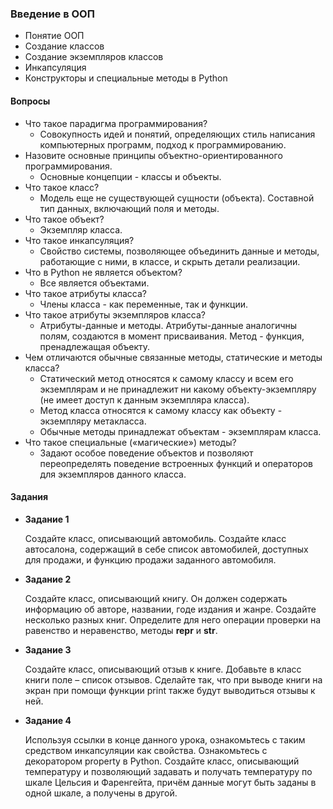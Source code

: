 ### Введение в ООП

* Понятие ООП
* Создание классов
* Создание экземпляров классов
* Инкапсуляция
* Конструкторы и специальные методы в Python

#### Вопросы

* Что такое парадигма программирования?
  * Совокупность идей и понятий, определяющих стиль написания компьютерных программ, подход к программированию. 
* Назовите основные принципы объектно-ориентированного программирования.
  * Основные концепции - классы и объекты.
* Что такое класс?
  * Модель еще не существующей сущности (объекта). Составной тип данных, включающий поля и методы.
* Что такое объект?
  * Экземпляр класса.
* Что такое инкапсуляция?
  * Свойство системы, позволяющее объединить данные и методы, работающие с ними, в классе, и скрыть детали реализации.
* Что в Python не является объектом?
  * Все является объектами.
* Что такое атрибуты класса?
  * Члены класса - как переменные, так и функции.
* Что такое атрибуты экземпляров класса?
  * Атрибуты-данные и методы. Атрибуты-данные аналогичны полям, создаются в момент присваивания. Метод - функция, пренадлежащая объекту.
* Чем отличаются обычные связанные методы, статические и методы класса?
  * Статический метод относятся к самому классу и всем его экземплярам и не принадлежит ни какому объекту-экземпляру (не имеет доступ к данным экземпляра класса).
  * Метод класса относятся к самому классу как объекту - экземпляру метакласса.
  * Обычные методы принадлежат объектам - экземплярам класса.
* Что такое специальные («магические») методы?
  * Задают особое поведение объектов и позволяют переопределять поведение встроенных функций и операторов для экземпляров данного класса.

#### Задания

* **Задание 1**

    Создайте класс, описывающий автомобиль. Создайте класс автосалона, содержащий в себе список
автомобилей, доступных для продажи, и функцию продажи заданного автомобиля.

* **Задание 2**

    Создайте класс, описывающий книгу. Он должен содержать информацию об авторе, названии, годе
  издания и жанре. Создайте несколько разных книг. Определите для него операции проверки на
  равенство и неравенство, методы __repr__ и __str__.

* **Задание 3**

  Создайте класс, описывающий отзыв к книге. Добавьте в класс книги поле – список отзывов. Сделайте
так, что при выводе книги на экран при помощи функции print также будут выводиться отзывы к ней.

* **Задание 4**

  Используя ссылки в конце данного урока, ознакомьтесь с таким средством инкапсуляции как свойства.
Ознакомьтесь с декоратором property в Python. Создайте класс, описывающий температуру и
позволяющий задавать и получать температуру по шкале Цельсия и Фаренгейта, причём данные могут
быть заданы в одной шкале, а получены в другой.